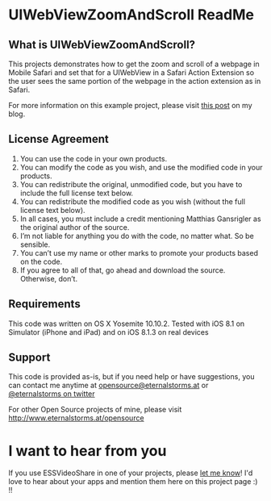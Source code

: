 # UIWebViewZoomAndScroll ReadMe

## What is UIWebViewZoomAndScroll?
This projects demonstrates how to get the zoom and scroll of a webpage in Mobile Safari and set that for a UIWebView in a Safari Action Extension so the user sees the same portion of the webpage in the action extension as in Safari.

For more information on this example project, please visit [this post](http://eternalstorms.wordpress.com) on my blog.

## License Agreement

1) You can use the code in your own products.
2) You can modify the code as you wish, and use the modified code in your products.
3) You can redistribute the original, unmodified code, but you have to include the full license text below.
4) You can redistribute the modified code as you wish (without the full license text below).
5) In all cases, you must include a credit mentioning Matthias Gansrigler as the original author of the source.
6) I’m not liable for anything you do with the code, no matter what. So be sensible.
7) You can’t use my name or other marks to promote your products based on the code.
8) If you agree to all of that, go ahead and download the source. Otherwise, don’t.

## Requirements
This code was written on OS X Yosemite 10.10.2.
Tested with iOS 8.1 on Simulator (iPhone and iPad) and on iOS 8.1.3 on real devices

## Support
This code is provided as-is, but if you need help or have suggestions, you can contact me anytime at
[opensource@eternalstorms.at](mailto:opensource@eternalstorms.at) or [@eternalstorms on twitter](http://twitter.com/eternalstorms)

For other Open Source projects of mine, please visit http://www.eternalstorms.at/opensource

# I want to hear from you
If you use ESSVideoShare in one of your projects, please [let me know](mailto:opensource@eternalstorms.at)! I'd love to hear about your apps and mention them here on this project page :) !!